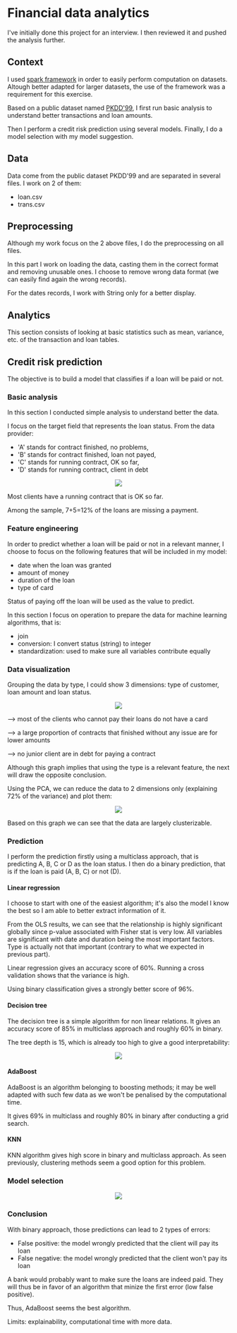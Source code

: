 # Financial data analytics

I've initially done this project for an interview. I then reviewed it and pushed the analysis further.

## Context

I used <a href="https://spark.apache.org/">spark framework</a> in order to easily perform computation on datasets. Altough better adapted for larger datasets, the use of the framework was a requirement for this exercise.

Based on a public dataset named <a href="https://sorry.vse.cz/~berka/challenge/pkdd1999/berka.htm">PKDD'99</a>, I first run basic analysis to understand better transactions and loan amounts.

Then I perform a credit risk prediction using several models. Finally, I do a model selection with my model suggestion.

## Data

Data come from the public dataset PKDD'99 and are separated in several files. I work on 2 of them:

- loan.csv
- trans.csv

## Preprocessing

Although my work focus on the 2 above files, I do the preprocessing on all files.

In this part I work on loading the data, casting them in the correct format and removing unusable ones. I choose to remove wrong data format (we can easily find again the wrong records).

For the dates records, I work with String only for a better display.

## Analytics

This section consists of looking at basic statistics such as mean, variance, etc. of the transaction and loan tables.

## Credit risk prediction

The objective is to build a model that classifies if a loan will be paid or not.

### Basic analysis

In this section I conducted simple analysis to understand better the data. 

I focus on the target field that represents the loan status. From the data provider:

- 'A' stands for contract finished, no problems,
- 'B' stands for contract finished, loan not payed,
- 'C' stands for running contract, OK so far,
- 'D' stands for running contract, client in debt

<p align="center"><img src="https://github.com/savoga/financial-data-analytics/blob/master/img/status-repartition.png"></img></p>

Most clients have a running contract that is OK so far.

Among the sample, 7+5=12% of the loans are missing a payment.

### Feature engineering

In order to predict whether a loan will be paid or not in a relevant manner, I choose to focus on the following features that will be included in my model:

- date when the loan was granted
- amount of money
- duration of the loan
- type of card

Status of paying off the loan will be used as the value to predict.

In this section I focus on operation to prepare the data for machine learning algorithms, that is:

- join
- conversion: I convert status (string) to integer
- standardization: used to make sure all variables contribute equally

### Data visualization

Grouping the data by type, I could show 3 dimensions: type of customer, loan amount and loan status.

<p align="center"><img src="https://github.com/savoga/financial-data-analytics/blob/master/img/amount_type.png"></img></p>

--> most of the clients who cannot pay their loans do not have a card

--> a large proportion of contracts that finished without any issue are for lower amounts

--> no junior client are in debt for paying a contract

Although this graph implies that using the type is a relevant feature, the next will draw the opposite conclusion.

Using the PCA, we can reduce the data to 2 dimensions only (explaining 72% of the variance) and plot them:

<p align="center"><img src="https://github.com/savoga/financial-data-analytics/blob/master/img/pca.png"></img></p>

Based on this graph we can see that the data are largely clusterizable.

### Prediction

I perform the prediction firstly using a multiclass approach, that is predicting A, B, C or D as the loan status. I then do a binary prediction, that is if the loan is paid (A, B, C) or not (D).

#### Linear regression

I choose to start with one of the easiest algorithm; it's also the model I know the best so I am able to better extract information of it.

From the OLS results, we can see that the relationship is highly significant globally since p-value associated with Fisher stat is very low. All variables are significant with date and duration being the most important factors. Type is actually not that important (contrary to what we expected in previous part).

Linear regression gives an accuracy score of 60%. Running a cross validation shows that the variance is high.

Using binary classification gives a strongly better score of 96%.

#### Decision tree

The decision tree is a simple algorithm for non linear relations. It gives an accuracy score of 85% in multiclass approach and roughly 60% in binary.

The tree depth is 15, which is already too high to give a good interpretability:

<p align="center"><img src="https://github.com/savoga/financial-data-analytics/blob/master/img/tree.png"></img></p>

#### AdaBoost

AdaBoost is an algorithm belonging to boosting methods; it may be well adapted with such few data as we won't be penalised by the computational time.

It gives 69% in multiclass and roughly 80% in binary after conducting a grid search.

#### KNN

KNN algorithm gives high score in binary and multiclass approach. As seen previously, clustering methods seem a good option for this problem.

### Model selection

<p align="center"><img src="https://github.com/savoga/financial-data-analytics/blob/master/img/ROC.png"></img></p>

### Conclusion

With binary approach, those predictions can lead to 2 types of errors:

- False positive: the model wrongly predicted that the client will pay its loan
- False negative: the model wrongly predicted that the client won't pay its loan

A bank would probably want to make sure the loans are indeed paid. They will thus be in favor of an algorithm that minize the first error (low false positive).

Thus, AdaBoost seems the best algorithm.

Limits: explainability, computational time with more data. 
